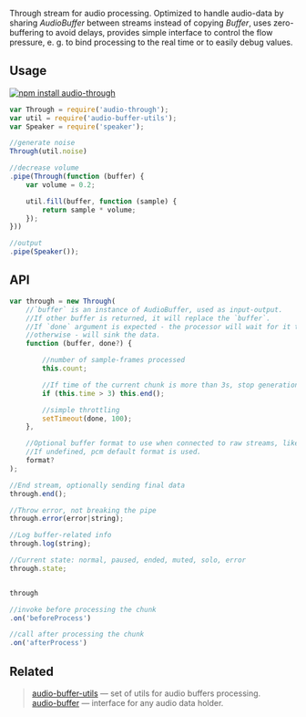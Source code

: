 Through stream for audio processing. Optimized to handle audio-data by sharing _AudioBuffer_ between streams instead of copying _Buffer_, uses zero-buffering to avoid delays, provides simple interface to control the flow pressure, e. g. to bind processing to the real time or to easily debug values.


## Usage

[![npm install audio-through](https://nodei.co/npm/audio-through.png?mini=true)](https://npmjs.org/package/audio-through/)

```js
var Through = require('audio-through');
var util = require('audio-buffer-utils');
var Speaker = require('speaker');

//generate noise
Through(util.noise)

//decrease volume
.pipe(Through(function (buffer) {
	var volume = 0.2;

	util.fill(buffer, function (sample) {
		return sample * volume;
	});
}))

//output
.pipe(Speaker());
```

## API

```js
var through = new Through(
	//`buffer` is an instance of AudioBuffer, used as input-output.
	//If other buffer is returned, it will replace the `buffer`.
	//If `done` argument is expected - the processor will wait for it to be executed,
	//otherwise - will sink the data.
	function (buffer, done?) {

		//number of sample-frames processed
		this.count;

		//If time of the current chunk is more than 3s, stop generation
		if (this.time > 3) this.end();

		//simple throttling
		setTimeout(done, 100);
	},

	//Optional buffer format to use when connected to raw streams, like `node-speaker`.
	//If undefined, pcm default format is used.
	format?
);

//End stream, optionally sending final data
through.end();

//Throw error, not breaking the pipe
through.error(error|string);

//Log buffer-related info
through.log(string);

//Current state: normal, paused, ended, muted, solo, error
through.state;


through

//invoke before processing the chunk
.on('beforeProcess')

//call after processing the chunk
.on('afterProcess')
```

## Related

> [audio-buffer-utils](https://npmjs.org/package/audio-buffer-utils) — set of utils for audio buffers processing.<br/>
> [audio-buffer](https://github.com/audio-lab/buffer) — interface for any audio data holder.<br/>